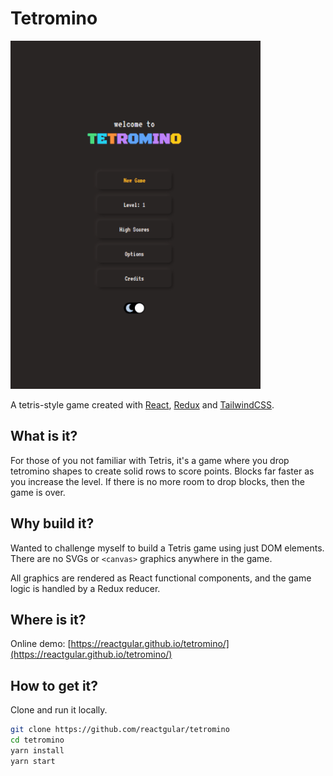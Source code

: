 # Tetromino

![gameplay](media/tetromino-sample.gif)

A tetris-style game created with [React](https://reactjs.org/), [Redux](https://react-redux.js.org/) and [TailwindCSS](https://tailwindcss.com/).

## What is it?

For those of you not familiar with Tetris, it's a game where you drop tetromino shapes to create solid rows to score points. Blocks
far faster as you increase the level. If there is no more room to drop blocks, then the game is over.

## Why build it?

Wanted to challenge myself to build a Tetris game using just DOM elements.
There are no SVGs or `<canvas>` graphics anywhere in the game.

All graphics are rendered as React functional components, and the game logic is handled by a Redux reducer.

## Where is it?

Online demo: [https://reactgular.github.io/tetromino/](https://reactgular.github.io/tetromino/)

## How to get it?

Clone and run it locally.

```bash
git clone https://github.com/reactgular/tetromino
cd tetromino
yarn install
yarn start
```
